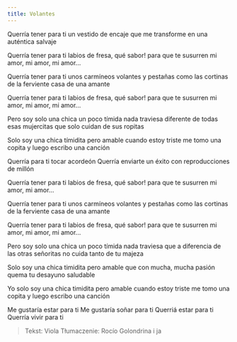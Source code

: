 ```yaml
---
title: Volantes
---
```


Querría tener para ti
un vestido de encaje
que me transforme
en una auténtica salvaje

Querría tener para ti
labios de fresa, qué sabor!
para que te susurren
mi amor, mi amor, mi amor...

Querría tener para ti
unos carmíneos volantes
y pestañas como las cortinas
de la ferviente casa de una amante

Querría tener para ti
labios de fresa, qué sabor!
para que te susurren
mi amor, mi amor, mi amor...


Pero soy solo una chica un poco tímida
nada traviesa
diferente de todas esas mujercitas
que solo cuidan de sus ropitas

Solo soy una chica tímidita
pero amable
cuando estoy triste me tomo una copita
y luego escribo
una canción


Querría para ti
tocar acordeón
Querría enviarte un éxito
con reproducciones de millón

Querría tener para ti
labios de fresa, qué sabor!
para que te susurren
mi amor, mi amor...

Querría tener para ti
unos carmíneos volantes
y pestañas como las cortinas
de la ferviente casa de una amante

Querría tener para ti
labios de fresa, qué sabor!
para que te susurren
mi amor, mi amor, mi amor...


Pero soy solo una chica un poco tímida
nada traviesa
que a diferencia de las otras señoritas
no cuida tanto de tu majeza

Solo soy una chica timidita
pero amable
que con mucha, mucha pasión
quema tu desayuno saludable

Yo solo soy una chica timidita
pero amable
cuando estoy triste me tomo una copita
y luego escribo
una canción


Me gustaría estar para ti
Me gustaría soñar para ti
Querriá estar para ti
Querría vivir para ti

> Tekst: Viola
> Tłumaczenie: Rocío Golondrina i ja
